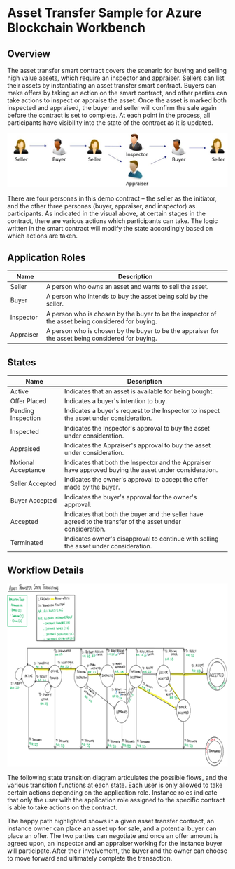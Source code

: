 Asset Transfer Sample for Azure Blockchain Workbench
====================================================

Overview 
---------

The asset transfer smart contract covers the scenario for buying and selling
high value assets, which require an inspector and appraiser. Sellers can list
their assets by instantiating an asset transfer smart contract. Buyers can make
offers by taking an action on the smart contract, and other parties can take
actions to inspect or appraise the asset. Once the asset is marked both
inspected and appraised, the buyer and seller will confirm the sale again before
the contract is set to complete. At each point in the process, all participants
have visibility into the state of the contract as it is updated. 

![](media/1b35fd81aa303d9030594e43d738a625.jpg)

There are four personas in this demo contract – the seller as the initiator, and
the other three personas (buyer, appraiser, and inspector) as participants. As
indicated in the visual above, at certain stages in the contract, there are
various actions which participants can take. The logic written in the smart
contract will modify the state accordingly based on which actions are taken. 

Application Roles 
------------------

| Name       | Description                                                                                         |
|------------|-----------------------------------------------------------------------------------------------------|
| Seller     | A person who owns an asset and wants to sell the asset.                                             |
| Buyer      | A person who intends to buy the asset being sold by the seller.                                     |
| Inspector  | A person who is chosen by the buyer to be the inspector of the asset being considered for buying.   |
| Appraiser  | A person who is chosen by the buyer to be the appraiser for the asset being considered for buying.  |

States 
-------

| Name                 | Description                                                                                                 |
|----------------------|-------------------------------------------------------------------------------------------------------------|
| Active               | Indicates that an asset is available for being bought.                                                      |
| Offer Placed         | Indicates a buyer's intention to buy.                                                                       |
| Pending Inspection   | Indicates a buyer's request to the Inspector to inspect the asset under consideration.                      |
| Inspected            | Indicates the Inspector's approval to buy the asset under consideration.                                    |
| Appraised            | Indicates the Appraiser's approval to buy the asset under consideration.                                    |
| Notional Acceptance  | Indicates that both the Inspector and the Appraiser have approved buying the asset under consideration.     |
| Seller Accepted      | Indicates the owner's approval to accept the offer made by the buyer.                                       |
| Buyer Accepted       | Indicates the buyer's approval for the owner's approval.                                                    |
| Accepted             | Indicates that both the buyer and the seller have agreed to the transfer of the asset under consideration.  |
| Terminated           | Indicates owner's disapproval to continue with selling the asset under consideration.                       |

Workflow Details
----------------

![](media/1a14a6336d8a8b1adfe5c3689ab954b2.png)

The following state transition diagram articulates the possible flows, and the
various transition functions at each state. Each user is only allowed to take
certain actions depending on the application role. Instance roles indicate that
only the user with the application role assigned to the specific contract is
able to take actions on the contract. 

The happy path highlighted shows in a given asset transfer contract, an instance
owner can place an asset up for sale, and a potential buyer can place an
offer. The two parties can negotiate and once an offer amount is agreed upon, an
inspector and an appraiser working for the instance buyer will
participate. After their involvement, the buyer and the owner can choose to move
forward and ultimately complete the transaction. 

 
